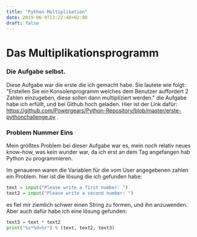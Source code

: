 ```yaml
---
title: "Python Multiplikation"
date: 2019-06-9T13:22:40+02:00
draft: false
---
```


# Das Multiplikationsprogramm

### Die Aufgabe selbst.
Diese Aufgabe war die erste die ich gemacht habe.
Sie lautete wie folgt:
"Erstellen Sie ein Konsolenprogramm welches dem Benutzer auffordert 2 Zahlen einzugeben, diese sollen dann multipliziert werden."
die Aufgabe habe ich erfüllt, und bei Github hoch geladen.
Hier ist der Link dafür:
https://github.com/Powergears/Python-Repository/blob/master/erste-pythonchallenge.py .

### Problem Nummer Eins
Mein größtes Problem bei dieser Aufgabe war es, mein noch relativ neues know-how, was kein wunder war, da ich erst an dem Tag angefangen hab Python zu programmieren.



Im genaueren waren die Variablen für die vom User angegebenen zahlen ein Problem. hier ist die lösung die ich gefunden habe:

```python
text = input("Please write a first number: ")
text2 = input("Please write a second number: ")
```



es fiel mir ziemlich schwer einen String zu formen, und ihn anzuwenden.
Aber auch dafür habe ich eine lösung gefunden:

```python
text3 = text * text2
print("%s*%d=%r") % (text, text2, text3)
```
